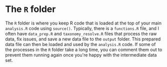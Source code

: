 # The `R` folder

The `R` folder is where you keep R code that is loaded at the top of your main `analysis.R` code using `source()`. Typically, there is a `functions.R` file, and I often have `data_prep.R` and `taxonomy_resolve.R` files that process the raw data, fix issues, and save a new data file to the `output` folder. This prepared data file can then be loaded and used by the `analysis.R` code. If some of the processes in the `R` folder take a long time, you can comment them out to prevent them running again once you're happy with the intermediate data set. 